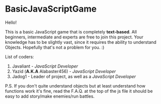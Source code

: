 BasicJavaScriptGame
===================

Hello!

This is a basic JavaScript game that is completely **text-based**. All beginners, intermediate and experts are free to join this project. Your knowledge has to be slightly vast, since it requires the ability to understand Objects. Hopefully that's not a problem for you. :)

List of coders:

1. Javaliant - *JavaScript Developer* <br>
2. Yazid (**A.K.A** Alabaster456) - *JavaScript Developer* <br>
3. Jadog1 - Leader of project, as well as a *JavaScript Developer*<br>

P.S. If you don't quite understand objects but at least understand how functions work it's fine, read the F.A.Q. at the top of the js file it should be easy to add story/make enemies/run battles.
